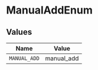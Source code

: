 # ManualAddEnum


## Values

| Name         | Value        |
| ------------ | ------------ |
| `MANUAL_ADD` | manual_add   |